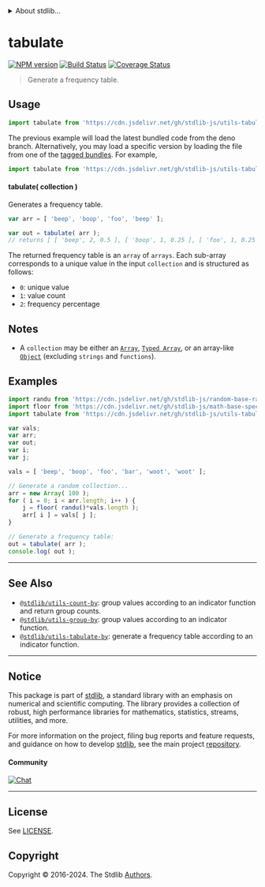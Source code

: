 <!--

@license Apache-2.0

Copyright (c) 2018 The Stdlib Authors.

Licensed under the Apache License, Version 2.0 (the "License");
you may not use this file except in compliance with the License.
You may obtain a copy of the License at

   http://www.apache.org/licenses/LICENSE-2.0

Unless required by applicable law or agreed to in writing, software
distributed under the License is distributed on an "AS IS" BASIS,
WITHOUT WARRANTIES OR CONDITIONS OF ANY KIND, either express or implied.
See the License for the specific language governing permissions and
limitations under the License.

-->


<details>
  <summary>
    About stdlib...
  </summary>
  <p>We believe in a future in which the web is a preferred environment for numerical computation. To help realize this future, we've built stdlib. stdlib is a standard library, with an emphasis on numerical and scientific computation, written in JavaScript (and C) for execution in browsers and in Node.js.</p>
  <p>The library is fully decomposable, being architected in such a way that you can swap out and mix and match APIs and functionality to cater to your exact preferences and use cases.</p>
  <p>When you use stdlib, you can be absolutely certain that you are using the most thorough, rigorous, well-written, studied, documented, tested, measured, and high-quality code out there.</p>
  <p>To join us in bringing numerical computing to the web, get started by checking us out on <a href="https://github.com/stdlib-js/stdlib">GitHub</a>, and please consider <a href="https://opencollective.com/stdlib">financially supporting stdlib</a>. We greatly appreciate your continued support!</p>
</details>

# tabulate

[![NPM version][npm-image]][npm-url] [![Build Status][test-image]][test-url] [![Coverage Status][coverage-image]][coverage-url] <!-- [![dependencies][dependencies-image]][dependencies-url] -->

> Generate a frequency table.

<!-- Section to include introductory text. Make sure to keep an empty line after the intro `section` element and another before the `/section` close. -->

<section class="intro">

</section>

<!-- /.intro -->

<!-- Package usage documentation. -->



<section class="usage">

## Usage

```javascript
import tabulate from 'https://cdn.jsdelivr.net/gh/stdlib-js/utils-tabulate@deno/mod.js';
```
The previous example will load the latest bundled code from the deno branch. Alternatively, you may load a specific version by loading the file from one of the [tagged bundles](https://github.com/stdlib-js/utils-tabulate/tags). For example,

```javascript
import tabulate from 'https://cdn.jsdelivr.net/gh/stdlib-js/utils-tabulate@v0.2.1-deno/mod.js';
```

#### tabulate( collection )

Generates a frequency table.

```javascript
var arr = [ 'beep', 'boop', 'foo', 'beep' ];

var out = tabulate( arr );
// returns [ [ 'beep', 2, 0.5 ], [ 'boop', 1, 0.25 ], [ 'foo', 1, 0.25 ] ]
```

The returned frequency table is an `array` of `arrays`. Each sub-array corresponds to a unique value in the input `collection` and is structured as follows:

-   `0`: unique value
-   `1`: value count
-   `2`: frequency percentage

</section>

<!-- /.usage -->

<!-- Package usage notes. Make sure to keep an empty line after the `section` element and another before the `/section` close. -->

<section class="notes">

## Notes

-   A `collection` may be either an [`Array`][mdn-array], [`Typed Array`][mdn-typed-array], or an array-like [`Object`][mdn-object] (excluding `strings` and `functions`).

</section>

<!-- /.notes -->

<!-- Package usage examples. -->

<section class="examples">

## Examples

<!-- eslint no-undef: "error" -->

```javascript
import randu from 'https://cdn.jsdelivr.net/gh/stdlib-js/random-base-randu@deno/mod.js';
import floor from 'https://cdn.jsdelivr.net/gh/stdlib-js/math-base-special-floor@deno/mod.js';
import tabulate from 'https://cdn.jsdelivr.net/gh/stdlib-js/utils-tabulate@deno/mod.js';

var vals;
var arr;
var out;
var i;
var j;

vals = [ 'beep', 'boop', 'foo', 'bar', 'woot', 'woot' ];

// Generate a random collection...
arr = new Array( 100 );
for ( i = 0; i < arr.length; i++ ) {
    j = floor( randu()*vals.length );
    arr[ i ] = vals[ j ];
}

// Generate a frequency table:
out = tabulate( arr );
console.log( out );
```

</section>

<!-- /.examples -->

<!-- Section to include cited references. If references are included, add a horizontal rule *before* the section. Make sure to keep an empty line after the `section` element and another before the `/section` close. -->

<section class="references">

</section>

<!-- /.references -->

<!-- Section for related `stdlib` packages. Do not manually edit this section, as it is automatically populated. -->

<section class="related">

* * *

## See Also

-   <span class="package-name">[`@stdlib/utils-count-by`][@stdlib/utils/count-by]</span><span class="delimiter">: </span><span class="description">group values according to an indicator function and return group counts.</span>
-   <span class="package-name">[`@stdlib/utils-group-by`][@stdlib/utils/group-by]</span><span class="delimiter">: </span><span class="description">group values according to an indicator function.</span>
-   <span class="package-name">[`@stdlib/utils-tabulate-by`][@stdlib/utils/tabulate-by]</span><span class="delimiter">: </span><span class="description">generate a frequency table according to an indicator function.</span>

</section>

<!-- /.related -->

<!-- Section for all links. Make sure to keep an empty line after the `section` element and another before the `/section` close. -->


<section class="main-repo" >

* * *

## Notice

This package is part of [stdlib][stdlib], a standard library with an emphasis on numerical and scientific computing. The library provides a collection of robust, high performance libraries for mathematics, statistics, streams, utilities, and more.

For more information on the project, filing bug reports and feature requests, and guidance on how to develop [stdlib][stdlib], see the main project [repository][stdlib].

#### Community

[![Chat][chat-image]][chat-url]

---

## License

See [LICENSE][stdlib-license].


## Copyright

Copyright &copy; 2016-2024. The Stdlib [Authors][stdlib-authors].

</section>

<!-- /.stdlib -->

<!-- Section for all links. Make sure to keep an empty line after the `section` element and another before the `/section` close. -->

<section class="links">

[npm-image]: http://img.shields.io/npm/v/@stdlib/utils-tabulate.svg
[npm-url]: https://npmjs.org/package/@stdlib/utils-tabulate

[test-image]: https://github.com/stdlib-js/utils-tabulate/actions/workflows/test.yml/badge.svg?branch=v0.2.1
[test-url]: https://github.com/stdlib-js/utils-tabulate/actions/workflows/test.yml?query=branch:v0.2.1

[coverage-image]: https://img.shields.io/codecov/c/github/stdlib-js/utils-tabulate/main.svg
[coverage-url]: https://codecov.io/github/stdlib-js/utils-tabulate?branch=main

<!--

[dependencies-image]: https://img.shields.io/david/stdlib-js/utils-tabulate.svg
[dependencies-url]: https://david-dm.org/stdlib-js/utils-tabulate/main

-->

[chat-image]: https://img.shields.io/gitter/room/stdlib-js/stdlib.svg
[chat-url]: https://app.gitter.im/#/room/#stdlib-js_stdlib:gitter.im

[stdlib]: https://github.com/stdlib-js/stdlib

[stdlib-authors]: https://github.com/stdlib-js/stdlib/graphs/contributors

[umd]: https://github.com/umdjs/umd
[es-module]: https://developer.mozilla.org/en-US/docs/Web/JavaScript/Guide/Modules

[deno-url]: https://github.com/stdlib-js/utils-tabulate/tree/deno
[deno-readme]: https://github.com/stdlib-js/utils-tabulate/blob/deno/README.md
[umd-url]: https://github.com/stdlib-js/utils-tabulate/tree/umd
[umd-readme]: https://github.com/stdlib-js/utils-tabulate/blob/umd/README.md
[esm-url]: https://github.com/stdlib-js/utils-tabulate/tree/esm
[esm-readme]: https://github.com/stdlib-js/utils-tabulate/blob/esm/README.md
[branches-url]: https://github.com/stdlib-js/utils-tabulate/blob/main/branches.md

[stdlib-license]: https://raw.githubusercontent.com/stdlib-js/utils-tabulate/main/LICENSE

[mdn-array]: https://developer.mozilla.org/en-US/docs/Web/JavaScript/Reference/Global_Objects/Array

[mdn-typed-array]: https://developer.mozilla.org/en-US/docs/Web/JavaScript/Reference/Global_Objects/TypedArray

[mdn-object]: https://developer.mozilla.org/en-US/docs/Web/JavaScript/Reference/Global_Objects/Object

<!-- <related-links> -->

[@stdlib/utils/count-by]: https://github.com/stdlib-js/utils-count-by/tree/deno

[@stdlib/utils/group-by]: https://github.com/stdlib-js/utils-group-by/tree/deno

[@stdlib/utils/tabulate-by]: https://github.com/stdlib-js/utils-tabulate-by/tree/deno

<!-- </related-links> -->

</section>

<!-- /.links -->
